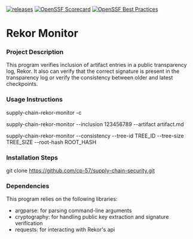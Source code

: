 [![releases](https://github.com/cp-57/supply-chain-security/actions/workflows/cd.yml/badge.svg)](https://github.com/cp-57/supply-chain-security/actions) [![OpenSSF Scorecard](https://api.scorecard.dev/projects/github.com/cp-57/supply-chain-security/badge)](https://scorecard.dev/viewer/?uri=github.com/cp-57/supply-chain-security) [![OpenSSF Best Practices](https://www.bestpractices.dev/projects/9794/badge)](https://www.bestpractices.dev/projects/9794)

# Rekor Monitor

### Project Description
This program verifies inclusion of artifact entries in a public transparency log, Rekor. 
It also can verify that the correct signature is present in the transparency log or verify the consistency 
between older and latest checkpoints. 


### Usage Instructions
supply-chain-rekor-monitor -c

supply-chain-rekor-monitor --inclusion 123456789 --artifact artifact.md

supply-chain-rekor-monitor --consistency --tree-id TREE_ID --tree-size TREE_SIZE --root-hash ROOT_HASH

### Installation Steps
git clone https://github.com/cp-57/supply-chain-security.git

### Dependencies
This program relies on the following libraries:
- argparse: for parsing command-line arguments
- cryptography: for handling public key extraction and signature verification
- requests: for interacting with Rekor's api
